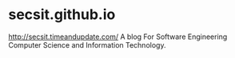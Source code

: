 # secsit.github.io
http://secsit.timeandupdate.com/ A blog For Software Engineering Computer Science and Information Technology.
